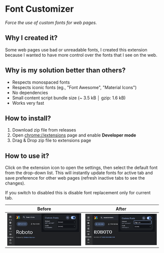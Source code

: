 # Font Customizer

_Force the use of custom fonts for web pages._

## Why I created it?

Some web pages use bad or unreadable fonts, I created this extension because I wanted to have more control over the fonts that I see on the web.

## Why is my solution better than others?

- Respects monospaced fonts
- Respects iconic fonts (eg., "Font Awesome", "Material Icons")
- No dependencies
- Small content script bundle size (~ 3.5 kB │ gzip: 1.6 kB)
- Works very fast

## How to install?

1. Download zip file from releases
2. Open [chrome://extensions](chrome://extensions) page and enable **Developer mode**
3. Drag & Drop zip file to extensions page

## How to use it?

Click on the extension icon to open the settings, then select the default font from the drop-down list. This will instantly update fonts for active tab and save preference for other web pages (refresh inactive tabs to see the changes).

If you switch to disabled this is disable font replacement only for current tab.

| Before                                        | After                                        |
| --------------------------------------------- | -------------------------------------------- |
| ![alt text](docs/screenshots/font-before.png) | ![alt text](docs/screenshots/font-after.png) |
